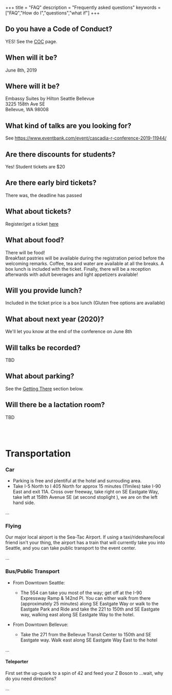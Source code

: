 +++
title = "FAQ"
description = "Frequently asked questions"
keywords = ["FAQ","How do I","questions","what if"]
+++


## Do you have a Code of Conduct?

YES! See the <a href="/coc">COC</a> page.

## When will it be?

June 8th, 2019

## Where will it be?

Embassy Suites by Hilton Seattle Bellevue <br> 
3225 158th Ave SE <br>
Bellevue, WA 98008

<!-- **Directions:** 

Please enter CLSB through the South entrance and go to the 3rd floor via the South Elevators. 3A001/3A002 (the main conference location) is across the short bridge. See the <a href="/venue">venue</a> page for a map -->

## What kind of talks are you looking for?

See <https://www.eventbank.com/event/cascadia-r-conference-2019-11944/>

## Are there discounts for students?

Yes! Student tickets are $20

## Are there early bird tickets?

There was, the deadline has passed

## What about tickets?

Register/get a ticket [here](https://www.eventbank.com/event/11944/register/)

## What about food?
 There will be food!<br>
	Breakfast pastries will be available during the registration period before the welcoming remarks.
	Coffee, tea and water are available at all the breaks.
	A box lunch is included with the ticket.
	Finally, there will be a reception afterwards with adult beverages and light appetizers available!

## Will you provide lunch?

Included in the ticket price is a box lunch (Gluten free options are available)

## What about next year (2020)?

We'll let you know at the end of the conference on June 8th

## Will talks be recorded?

TBD

## What about parking?

See the <a href="#getting_there">Getting There</a> section below.

## Will there be a lactation room?

TBD

<br><br>

# Transportation <a id="getting_there"></a>

### Car
 - Parking is free and plentiful at the hotel and surrouding area.
 - Take I-5 North to I 405 North for approx 15 minutes (11miles) take I-90 East and exit 11A. Cross over freeway, take right on SE Eastgate Way, take left at 158th Avenue SE (at second stoplight ), we are on the left hand side.
 
...

### Flying
Our major local airport is the Sea-Tac Airport. If using a taxi/rideshare/local friend isn't your thing, the airport has a train that will currently take you into Seattle, and you can take public transport to the event center. 

...

### Bus/Public Transport
 - From Downtown Seattle:
    - The 554 can take you most of the way; get off at the I-90 Expressway Ramp & 142nd Pl. You can either walk from there (approximately 25 minutes) along SE Eastgate Way or walk to the Eastgate Park and Ride and take the 221 to 150th and SE Eastgate way, walking east along SE Eastgate Way to the hotel.
    
  - From Downtown Bellevue:
    - Take the 271 from the Bellevue Transit Center to 150th and SE Eastgate way. Walk east along SE Eastgate Way East to the hotel

...

#### Teleporter
First set the up-quark to a spin of 42 and feed your Z Boson to ...wait, why do you need directions?

...

<br><br>
